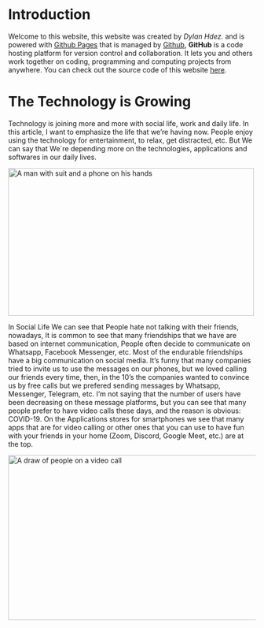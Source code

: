# Introduction
Welcome to this website, this website was created by _Dylan Hdez._ and is powered with [Github Pages](https://pages.github.com/) that is managed by [Github](https://github.com/), **GitHub** is a code hosting platform for version control and collaboration. It lets you and others work together on coding, programming and computing projects from anywhere. You can check out the source code of this website [here](https://github.com/UltimateDystrom/The-Technology-is-Growing). 

# The Technology is Growing
Technology is joining more and more with social life, work and daily life. In this article, I want to emphasize the life that we’re having now. People enjoy using the technology for entertainment, to relax, get distracted, etc. But We can say that We´re depending more on the technologies, applications and softwares in our daily lives.

<img src="https://itbrief.co.nz/uploads/story/2020/08/24/GettyImages-1215836494.jpg" alt="A man with suit and a phone on his hands" width="500" height="300">

In Social Life We can see that People hate not talking with their friends, nowadays, It is common to see that many friendships that we have are based on internet communication, People often decide to communicate on Whatsapp, Facebook Messenger, etc.
Most of the endurable friendships have a big communication on social media. It’s funny that many companies tried to invite us to use the messages on our phones, but we loved calling our friends every time, then, in the 10’s the companies wanted to convince us by free calls but we prefered sending messages by Whatsapp, Messenger, Telegram, etc. 
I’m not saying that the number of users have been decreasing on these message platforms, but you can see that many people prefer to have video calls these days, and the reason is obvious: COVID-19. On the Applications stores for smartphones we see that many apps that are for video calling or other ones that you can use to have fun with your friends in your home (Zoom, Discord, Google Meet, etc.) are at the top.

<img src="https://resize.indiatvnews.com/en/resize/newbucket/1200_-/2020/07/video-calling-apps-1594899838.jpg" alt="A draw of people on a video call" width="600" height="335">



